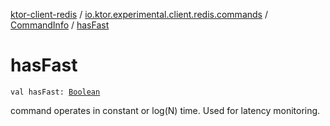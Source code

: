 [ktor-client-redis](../../index.md) / [io.ktor.experimental.client.redis.commands](../index.md) / [CommandInfo](index.md) / [hasFast](./has-fast.md)

# hasFast

`val hasFast: `[`Boolean`](https://kotlinlang.org/api/latest/jvm/stdlib/kotlin/-boolean/index.html)

command operates in constant or log(N) time. Used for latency monitoring.


